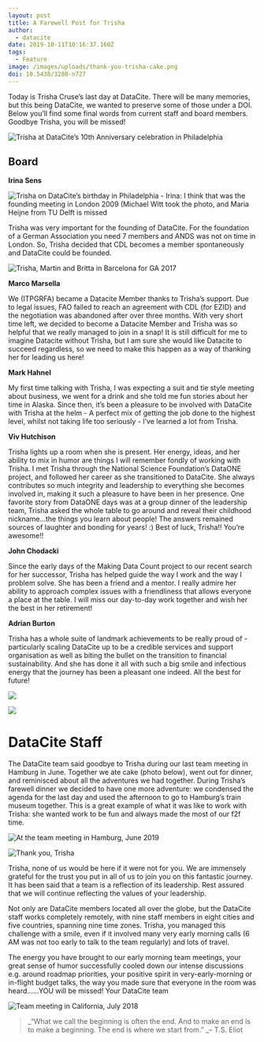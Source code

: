 ```yaml
---
layout: post
title: A Farewell Post for Trisha
author:
  - datacite
date: 2019-10-11T10:16:37.160Z
tags:
  - Feature
image: /images/uploads/thank-you-trisha-cake.png
doi: 10.5438/3280-n727
---
```

Today is Trisha Cruse’s last day at DataCite. There will be many memories, but this being DataCite, we wanted to preserve some of those under a DOI. Below you’ll find some final words from current staff and board members. Goodbye Trisha, you will be missed!

![Trisha at DataCite’s 10th Anniversary celebration in Philadelphia](/images/uploads/datacite10yrs.png)

## Board

**Irina Sens**

![](/images/uploads/foundingdatacite.png "Trisha on DataCite’s birthday in Philadelphia - Irina: I think that was the founding meeting in London 2009 (Michael Witt took the photo, and Maria Heijne from TU Delft is missed")

Trisha was very important for the founding of DataCite. For the foundation of a German Association you need 7 members and ANDS was not on time in London. So, Trisha decided that CDL becomes a member spontaneously and DataCite could be founded.

![](/images/uploads/barcelona.png "Trisha, Martin and Britta in Barcelona for GA 2017")

**Marco Marsella**

We (ITPGRFA) became a Datacite Member thanks to Trisha’s support. Due to legal issues, FAO failed to reach an agreement with CDL (for EZID) and the negotiation was abandoned after over three months. With very short time left, we decided to become a Datacite Member and Trisha was so helpful that we really managed to join in a snap! It is still difficult for me to imagine Datacite without Trisha, but I am sure she would like Datacite to succeed regardless, so we need to make this happen as a way of thanking her for leading us here! 

**Mark Hahnel**

My first time talking with Trisha, I was expecting a suit and tie style meeting about business, we went for a drink and she told me fun stories about her time in Alaska. Since then, it’s been a pleasure to be involved with DataCite with Trisha at the helm - A perfect mix of getting the job done to the highest level, whilst not taking life too seriously - I’ve learned a lot from Trisha.

**Viv Hutchison**

Trisha lights up a room when she is present. Her energy, ideas, and her ability to mix in humor are things I will remember fondly of working with Trisha. I met Trisha through the National Science Foundation’s DataONE project, and followed her career as she transitioned to DataCite. She always contributes so much integrity and leadership to everything she becomes involved in, making it such a pleasure to have been in her presence. One favorite story from DataONE days was at a group dinner of the leadership team, Trisha asked the whole table to go around and reveal their childhood nickname...the things you learn about people! The answers remained sources of laughter and bonding for years!  :) Best of luck, Trisha!! You’re awesome!!

**John Chodacki**

Since the early days of the Making Data Count project to our recent search for her successor, Trisha has helped guide the way I work and the way I problem solve. She has been a friend and a mentor. I really admire her ability to approach complex issues with a friendliness that allows everyone a place at the table. I will miss our day-to-day work together and wish her the best in her retirement! 

**Adrian Burton**

Trisha has a whole suite of landmark achievements to be really proud of - particularly scaling DataCite up to be a credible services and support organisation as well as biting the bullet on the transition to financial sustainability. And she has done it all with such a big smile and infectious energy that the journey has been a pleasant one indeed. All the best for future!

![](/images/uploads/johnandtrisha1.png)

![](/images/uploads/johnandtrisha2.png)

# **DataCite Staff**

The DataCite team said goodbye to Trisha during our last team meeting in Hamburg in June. Together we ate cake (photo below), went out for dinner, and reminisced about all the adventures we had together. During Trisha’s farewell dinner we decided to have one more adventure: we condensed the agenda for the last day and used the afternoon to go to Hamburg’s train museum together. This is a great example of what it was like to work with Trisha: she wanted work to be fun and always made the most of our f2f time.

![At the team meeting in Hamburg, June 2019](/images/uploads/teamphoto1.png)

![](/images/uploads/thank-you-trisha-cake.png "Thank you, Trisha")

Trisha, none of us would be here if it were not for you. We are immensely grateful for the trust you put in all of us to join you on this fantastic journey. It has been said that a team is a reflection of its leadership. Rest assured that we will continue reflecting the values of your leadership.

Not only are DataCite members located all over the globe, but the DataCite staff works completely remotely, with nine staff members in eight cities and five countries, spanning nine time zones. Trisha, you managed this challenge with a smile, even if it involved many very early morning calls (6 AM was not too early to talk to the team regularly) and lots of travel.

The energy you have brought to our early morning team meetings, your great sense of humor successfully cooled down our intense discussions e.g. around roadmap priorities, your positive spirit in very-early-morning or in-flight budget talks, the way you made sure that everyone in the room was heard......YOU will be missed! Your DataCite team

![Team meeting in California, July 2018](/images/uploads/teamphoto2.png)

> _“What we call the beginning is often the end. And to make an end is to make a beginning. The end is where we start from.”  _– T.S. Eliot
